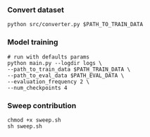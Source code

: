 ### Convert dataset

```
python src/converter.py $PATH_TO_TRAIN_DATA
```

### Model training

```
# run with defaults params
python main.py --logdir logs \
--path_to_train_data $PATH_TRAIN_DATA \
--path_to_eval_data $PATH_EVAL_DATA \
--evaluation_frequency 2 \
--num_checkpoints 4
```

### Sweep contribution

```
chmod +x sweep.sh
sh sweep.sh
```